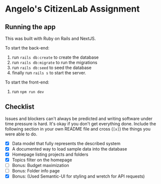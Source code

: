 # Angelo's CitizenLab Assignment

## Running the app

This was built with Ruby on Rails and NextJS. 

To start the back-end:
1. run `rails db:create` to create the database
2. run `rails db:migrate` to run the migrations
3. run `rails db:seed` to seed the database
4. finally run `rails s` to start the server.

To start the front-end: 
1. run `npm run dev`

## Checklist

Issues and blockers can't always be predicted and writing software under time pressure is hard. It's okay if you don't get everything done. Include the following section in your own README file and cross (`[x]`) the things you were able to do.

- [x] Data model that fully represents the described system
- [x] A documented way to load sample data into the database
- [x] Homepage listing projects and folders
- [x] Topics filter on the homepage
- [ ] Bonus: Budget maximization
- [ ] Bonus: Folder info page
- [x] Bonus: (Used Semantic-UI for styling and wretch for API requests)
